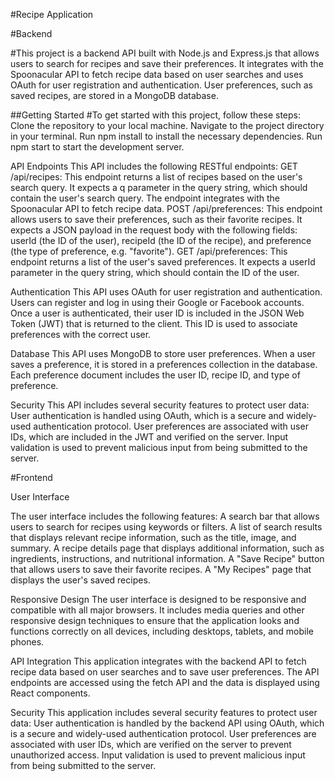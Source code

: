 #Recipe Application

#Backend

#This project is a backend API built with Node.js and Express.js that allows users to search for recipes and save their preferences. It integrates with the Spoonacular API to fetch recipe data based on user searches and uses OAuth for user registration and authentication. User preferences, such as saved recipes, are stored in a MongoDB database.

##Getting Started
#To get started with this project, follow these steps:
Clone the repository to your local machine.
Navigate to the project directory in your terminal.
Run npm install to install the necessary dependencies.
Run npm start to start the development server.


API Endpoints
This API includes the following RESTful endpoints:
GET /api/recipes: This endpoint returns a list of recipes based on the user's search query. It expects a q parameter in the query string, which should contain the user's search query. The endpoint integrates with the Spoonacular API to fetch recipe data.
POST /api/preferences: This endpoint allows users to save their preferences, such as their favorite recipes. It expects a JSON payload in the request body with the following fields: userId (the ID of the user), recipeId (the ID of the recipe), and preference (the type of preference, e.g. "favorite").
GET /api/preferences: This endpoint returns a list of the user's saved preferences. It expects a userId parameter in the query string, which should contain the ID of the user.


Authentication
This API uses OAuth for user registration and authentication. Users can register and log in using their Google or Facebook accounts. Once a user is authenticated, their user ID is included in the JSON Web Token (JWT) that is returned to the client. This ID is used to associate preferences with the correct user.


Database
This API uses MongoDB to store user preferences. When a user saves a preference, it is stored in a preferences collection in the database. Each preference document includes the user ID, recipe ID, and type of preference.


Security
This API includes several security features to protect user data:
User authentication is handled using OAuth, which is a secure and widely-used authentication protocol.
User preferences are associated with user IDs, which are included in the JWT and verified on the server.
Input validation is used to prevent malicious input from being submitted to the server.




#Frontend

User Interface

The user interface includes the following features:
A search bar that allows users to search for recipes using keywords or filters.
A list of search results that displays relevant recipe information, such as the title, image, and summary.
A recipe details page that displays additional information, such as ingredients, instructions, and nutritional information.
A "Save Recipe" button that allows users to save their favorite recipes.
A "My Recipes" page that displays the user's saved recipes.


Responsive Design
The user interface is designed to be responsive and compatible with all major browsers. It includes media queries and other responsive design techniques to ensure that the application looks and functions correctly on all devices, including desktops, tablets, and mobile phones.

API Integration
This application integrates with the backend API to fetch recipe data based on user searches and to save user preferences. The API endpoints are accessed using the fetch API and the data is displayed using React components.


Security
This application includes several security features to protect user data:
User authentication is handled by the backend API using OAuth, which is a secure and widely-used authentication protocol.
User preferences are associated with user IDs, which are verified on the server to prevent unauthorized access.
Input validation is used to prevent malicious input from being submitted to the server.
